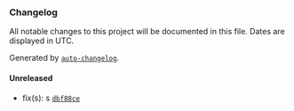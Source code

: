 ### Changelog

All notable changes to this project will be documented in this file. Dates are displayed in UTC.

Generated by [`auto-changelog`](https://github.com/CookPete/auto-changelog).

#### Unreleased

- fix(s): s [`dbf88ce`](https://github.com/JsantanaRoman/actions-test/commit/dbf88ce9e60bdcdddcd4edcef6d63292b69a92cf)
